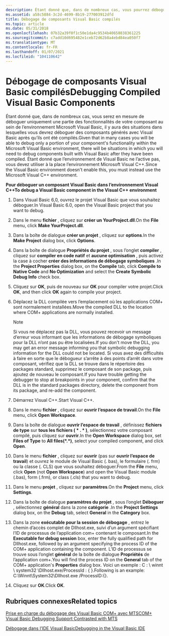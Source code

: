 ```yaml
---
description: Étant donné que, dans de nombreux cas, vous pourrez déboguer uniquement une partie de vos fonctionnalités de composants dans l’environnement Microsoft Visual Basic, il y aura des situations dans lesquelles vous devrez déboguer des composants générés avec Visual Basic une fois qu’ils ont été compilés. Étant donné que l’environnement de Visual Basic ne l’active pas, vous devez utiliser à la place l’environnement Microsoft Visual C++.
ms.assetid: a58c5884-3c2d-4699-8b19-277003912dfd
title: Débogage de composants Visual Basic compilés
ms.topic: article
ms.date: 05/31/2018
ms.openlocfilehash: 07b32a39f0f1c50e1da4c9534b40658838361225
ms.sourcegitcommit: c7add10d695482e1ceb72d62b8a4ebd84ea050f7
ms.translationtype: MT
ms.contentlocale: fr-FR
ms.lasthandoff: 01/07/2021
ms.locfileid: "104110642"
---
```

# <a name="debugging-compiled-visual-basic-components"></a><span data-ttu-id="c420f-104">Débogage de composants Visual Basic compilés</span><span class="sxs-lookup"><span data-stu-id="c420f-104">Debugging Compiled Visual Basic Components</span></span>

<span data-ttu-id="c420f-105">Étant donné que, dans de nombreux cas, vous serez en mesure de déboguer uniquement une partie des fonctionnalités de votre composant au sein de l’environnement Microsoft Visual Basic, il y aura des situations dans lesquelles vous devrez déboguer des composants générés avec Visual Basic après qu’ils ont été compilés.</span><span class="sxs-lookup"><span data-stu-id="c420f-105">Given that in many cases you will be able to debug only a portion of your component's functionality within the Microsoft Visual Basic environment, there will be situations in which you will need to debug components built with Visual Basic after they have been compiled.</span></span> <span data-ttu-id="c420f-106">Étant donné que l’environnement de Visual Basic ne l’active pas, vous devez utiliser à la place l’environnement Microsoft Visual C++.</span><span class="sxs-lookup"><span data-stu-id="c420f-106">Since the Visual Basic environment doesn't enable this, you must instead use the Microsoft Visual C++ environment.</span></span>

<span data-ttu-id="c420f-107">**Pour déboguer un composant Visual Basic dans l’environnement Visual C++**</span><span class="sxs-lookup"><span data-stu-id="c420f-107">**To debug a Visual Basic component in the Visual C++ environment**</span></span>

1.  <span data-ttu-id="c420f-108">Dans Visual Basic 6,0, ouvrez le projet Visual Basic que vous souhaitez déboguer.</span><span class="sxs-lookup"><span data-stu-id="c420f-108">In Visual Basic 6.0, open the Visual Basic project that you want to debug.</span></span>

2.  <span data-ttu-id="c420f-109">Dans le menu **fichier** , cliquez sur **créer un YourProject.dll**.</span><span class="sxs-lookup"><span data-stu-id="c420f-109">On the **File** menu, click **Make YourProject.dll**.</span></span>

3.  <span data-ttu-id="c420f-110">Dans la boîte de dialogue **créer un projet** , cliquez sur **options**.</span><span class="sxs-lookup"><span data-stu-id="c420f-110">In the **Make Project** dialog box, click **Options**.</span></span>

4.  <span data-ttu-id="c420f-111">Dans la boîte de dialogue **Propriétés du projet** , sous l’onglet **compiler** , cliquez sur **compiler en code natif** et **aucune optimisation** , puis activez la case à cocher **créer des informations de débogage symboliques** .</span><span class="sxs-lookup"><span data-stu-id="c420f-111">In the **Project Properties** dialog box, on the **Compile** tab, click **Compile to Native Code** and **No Optimization** and select the **Create Symbolic Debug Info** check box.</span></span>

5.  <span data-ttu-id="c420f-112">Cliquez sur **OK**, puis de nouveau sur **OK** pour compiler votre projet.</span><span class="sxs-lookup"><span data-stu-id="c420f-112">Click **OK**, and then click **OK** again to compile your project.</span></span>

6.  <span data-ttu-id="c420f-113">Déplacez la DLL compilée vers l’emplacement où les applications COM+ sont normalement installées.</span><span class="sxs-lookup"><span data-stu-id="c420f-113">Move the compiled DLL to the location where COM+ applications are normally installed.</span></span>

    > [!Note]  
    > <span data-ttu-id="c420f-114">Si vous ne déplacez pas la DLL, vous pouvez recevoir un message d’erreur vous informant que les informations de débogage symboliques pour la DLL n’ont pas pu être localisées.</span><span class="sxs-lookup"><span data-stu-id="c420f-114">If you don't move the DLL, you may get an error message informing you that symbolic debugging information for the DLL could not be located.</span></span> <span data-ttu-id="c420f-115">Si vous avez des difficultés à faire en sorte que le débogueur s’arrête à des points d’arrêt dans votre composant, vérifiez que la DLL se trouve dans le répertoire des packages standard, supprimez le composant de son package, puis ajoutez de nouveau le composant.</span><span class="sxs-lookup"><span data-stu-id="c420f-115">If you have trouble getting the debugger to stop at breakpoints in your component, confirm that the DLL is in the standard packages directory, delete the component from its package, and re-add the component.</span></span>

     

7.  <span data-ttu-id="c420f-116">Démarrez Visual C++.</span><span class="sxs-lookup"><span data-stu-id="c420f-116">Start Visual C++.</span></span>

8.  <span data-ttu-id="c420f-117">Dans le menu **fichier** , cliquez sur **ouvrir l’espace de travail**.</span><span class="sxs-lookup"><span data-stu-id="c420f-117">On the **File** menu, click **Open Workspace**.</span></span>

9.  <span data-ttu-id="c420f-118">Dans la boîte de dialogue **ouvrir l’espace de travail** , définissez **fichiers de type** sur **tous les fichiers ( \* . \* )**, sélectionnez votre composant compilé, puis cliquez sur **ouvrir**.</span><span class="sxs-lookup"><span data-stu-id="c420f-118">In the **Open Workspace** dialog box, set **Files of Type** to **All files(\*.\*)**, select your compiled component, and click **Open**.</span></span>

10. <span data-ttu-id="c420f-119">Dans le menu **fichier** , cliquez sur **ouvrir** (pas sur **ouvrir l’espace de travail**) et ouvrez le module de Visual Basic (. bas), le formulaire (. frm) ou la classe (. CLS) que vous souhaitez déboguer.</span><span class="sxs-lookup"><span data-stu-id="c420f-119">From the **File** menu, click **Open** (not **Open Workspace**) and open the Visual Basic module (.bas), form (.frm), or class (.cls) that you want to debug.</span></span>

11. <span data-ttu-id="c420f-120">Dans le menu **projet** , cliquez sur **paramètres**.</span><span class="sxs-lookup"><span data-stu-id="c420f-120">On the **Project** menu, click **Settings**.</span></span>

12. <span data-ttu-id="c420f-121">Dans la boîte de dialogue **paramètres du projet** , sous l’onglet **Déboguer** , sélectionnez **général** dans la zone **catégorie** .</span><span class="sxs-lookup"><span data-stu-id="c420f-121">In the **Project Settings** dialog box, on the **Debug** tab, select **General** in the **Category** box.</span></span>

13. <span data-ttu-id="c420f-122">Dans la zone **exécutable pour la session de débogage** , entrez le chemin d’accès complet de Dllhost.exe, suivi d’un argument spécifiant l’ID de processus de l’application com+ contenant le composant.</span><span class="sxs-lookup"><span data-stu-id="c420f-122">In the **Executable for debug session** box, enter the fully qualified path for Dllhost.exe, followed by an argument specifying the process ID of the COM+ application containing the component.</span></span> <span data-ttu-id="c420f-123">L’ID de processus se trouve sous l’onglet **général** de la boîte de dialogue **Propriétés** de l’application com+.</span><span class="sxs-lookup"><span data-stu-id="c420f-123">You will find the process ID on the **General** tab of the COM+ application's **Properties** dialog box.</span></span> <span data-ttu-id="c420f-124">Voici un exemple : C : \\ winnt \\ system32 \\Dllhost.exe/ProcessId : { <processID> }.</span><span class="sxs-lookup"><span data-stu-id="c420f-124">Following is an example: C:\\Winnt\\System32\\Dllhost.exe /ProcessID:{<processID>}.</span></span>

14. <span data-ttu-id="c420f-125">Cliquez sur **OK**.</span><span class="sxs-lookup"><span data-stu-id="c420f-125">Click **OK**.</span></span>

## <a name="related-topics"></a><span data-ttu-id="c420f-126">Rubriques connexes</span><span class="sxs-lookup"><span data-stu-id="c420f-126">Related topics</span></span>

<dl> <dt>

[<span data-ttu-id="c420f-127">Prise en charge du débogage des Visual Basic COM+ avec MTS</span><span class="sxs-lookup"><span data-stu-id="c420f-127">COM+ Visual Basic Debugging Support Contrasted with MTS</span></span>](com--visual-basic-debugging-support-contrasted-with-mts.md)
</dt> <dt>

[<span data-ttu-id="c420f-128">Débogage dans l’IDE Visual Basic</span><span class="sxs-lookup"><span data-stu-id="c420f-128">Debugging in the Visual Basic IDE</span></span>](debugging-in-the-visual-basic-ide.md)
</dt> </dl>

 

 



